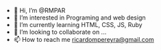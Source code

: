 - 👋 Hi, I’m @RMPAR
- 👀 I’m interested in Programing and web design
- 🌱 I’m currently learning HTML, CSS, JS, Ruby
- 💞️ I’m looking to collaborate on ...
- 📫 How to reach me ricardompereyra@gmail.com

<!---
RMPAR/RMPAR is a ✨ special ✨ repository because its `README.md` (this file) appears on your GitHub profile.
You can click the Preview link to take a look at your changes.
--->
